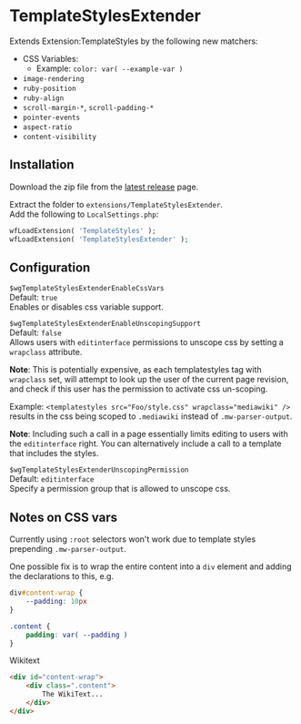 # TemplateStylesExtender
Extends Extension:TemplateStyles by the following new matchers:

* CSS Variables:
  * Example: `color: var( --example-var )`
* `image-rendering`
* `ruby-position`
* `ruby-align`
* `scroll-margin-*`, `scroll-padding-*`
* `pointer-events`
* `aspect-ratio`
* `content-visibility`

## Installation
Download the zip file from the [latest release](https://github.com/octfx/mediawiki-extensions-TemplateStylesExtender/releases/latest) page.

Extract the folder to `extensions/TemplateStylesExtender`.  
Add the following to `LocalSettings.php`:
```php
wfLoadExtension( 'TemplateStyles' );
wfLoadExtension( 'TemplateStylesExtender' );
```

## Configuration
`$wgTemplateStylesExtenderEnableCssVars`  
Default: `true`  
Enables or disables css variable support.

`$wgTemplateStylesExtenderEnableUnscopingSupport`  
Default: `false`  
Allows users with `editinterface` permissions to unscope css by setting a `wrapclass` attribute.

**Note**: This is potentially expensive, as each templatestyles tag with `wrapclass` set, will attempt to look up the user of the current page revision, and check if this user has the permission to activate css un-scoping. 

Example:
`<templatestyles src="Foo/style.css" wrapclass="mediawiki" />` results in the css being scoped to `.mediawiki` instead of `.mw-parser-output`.

**Note**: Including such a call in a page essentially limits editing to users with the `editinterface` right. You can alternatively include a call to a template that includes the styles. 

`$wgTemplateStylesExtenderUnscopingPermission`  
Default: `editinterface`  
Specify a permission group that is allowed to unscope css.

## Notes on CSS vars
Currently using `:root` selectors won't work due to template styles prepending `.mw-parser-output`.

One possible fix is to wrap the entire content into a `div` element and adding the declarations to this, e.g.
```css
div#content-wrap {
	--padding: 10px
}

.content {
	padding: var( --padding )
}
```

Wikitext
```html
<div id="content-wrap">
	<div class=".content">
		The WikiText...
	</div>
</div>
```

